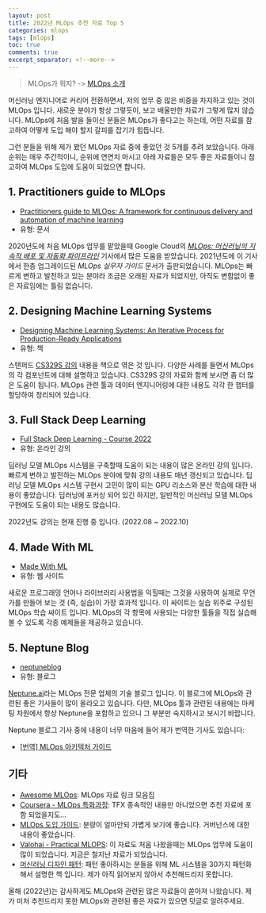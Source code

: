 ```yaml
---
layout: post
title: 2022년 MLOps 추천 자료 Top 5
categories: mlops
tags: [mlops]
toc: true
comments: true
excerpt_separator: <!--more-->
---
```


> MLOps가 뭐지? -> [MLOps 소개](https://taehun.github.io/mlops/2022/04/19/introduction-mlops.html)

머신러닝 엔지니어로 커리어 전환하면서, 저의 업무 중 많은 비중을 차지하고 있는 것이 MLOps 입니다. 새로운 분야가 항상 그렇듯이, 보고 배울만한 자료가 그렇게 많지 않습니다. MLOps에 처음 발을 들이신 분들은 MLOps가 좋다고는 하는데, 어떤 자료를 참고하여 어떻게 도입 해야 할지 갈피를 잡기가 힘듭니다. 

그런 분들을 위해 제가 봤던 MLOps 자료 중에 좋았던 것 5개를 추려 보았습니다. 아래 순위는 매우 주간적이니, 순위에 연연치 마시고 아래 자료들은 모두 좋은 자료들이니 참고하여 MLOps 도입에 도움이 되었으면 합니다.

<!--more-->

## 1. Practitioners guide to MLOps

* [Practitioners guide to MLOps: A framework for continuous delivery and automation of machine learning](https://services.google.com/fh/files/misc/practitioners_guide_to_mlops_whitepaper.pdf)
* 유형: 문서

2020년도에 처음 MLOps 업무를 맡았을때 Google Cloud의 _[MLOps: 머신러닝의 지속적 배포 및 자동화 파이프라인](https://cloud.google.com/architecture/mlops-continuous-delivery-and-automation-pipelines-in-machine-learning)_  기사에서 많은 도움을 받았습니다. 2021년도에 이 기사에서 한층 업그레이드된 _MLOps 실무자 가이드_ 문서가 출판되었습니다. MLOps는 빠르게 변하고 발전하고 있는 분야라 조금은 오래된 자료가 되었지만, 아직도 변함없이 좋은 자료임에는 틀림 없습니다.

## 2. Designing Machine Learning Systems

* [Designing Machine Learning Systems: An Iterative Process for Production-Ready Applications](https://www.amazon.com/Designing-Machine-Learning-Systems-Production-Ready/dp/1098107969/ref=d_pd_sbs_sccl_3_1/132-3569047-6311147?pd_rd_w=0ibEX&content-id=amzn1.sym.3676f086-9496-4fd7-8490-77cf7f43f846&pf_rd_p=3676f086-9496-4fd7-8490-77cf7f43f846&pf_rd_r=RKX1J3G22AVS8K5NBNTY&pd_rd_wg=AlVlL&pd_rd_r=e753fdc1-2b22-419a-9fed-9a2d51218d95&pd_rd_i=1098107969&psc=1)
* 유형: 책

스탠퍼드 [CS329S 강의](https://stanford-cs329s.github.io) 내용을 책으로 엮은 것 입니다. 다양한 사례를 들면서 MLOps의 각 컴포넌트에 대해 설명하고 있습니다. CS329S 강의 자료와 함께 보시면 좀 더 많은 도움이 됩니다. MLOps 관련 툴과 데이터 엔지니어링에 대한 내용도 각각 한 챕터를 할당하여 정리되어 있습니다.

## 3. Full Stack Deep Learning
* [Full Stack Deep Learning - Course 2022](https://fullstackdeeplearning.com/course/2022/)
* 유형: 온라인 강의

딥러닝 모델 MLOps 시스템을 구축할때 도움이 되는 내용이 많은 온라인 강의 입니다. 빠르게 변하고 발전하는 MLOps 분야에 맞춰 강의 내용도 매년 갱신되고 있습니다. 딥러닝 모델 MLOps 시스템 구현시 고민이 많이 되는 GPU 리소스와 분산 학습에 대한 내용이 좋았습니다. 딥러닝에 포커싱 되어 있긴 하지만, 일반적인 머신러닝 모델 MLOps 구현에도 도움이 되는 내용도 많습니다.

2022년도 강의는 현재 진행 중 입니다. (2022.08 ~ 2022.10)

## 4. Made With ML
* [Made With ML](https://madewithml.com)
* 유형: 웹 사이트

새로운 프로그래밍 언어나 라이브러리 사용법을 익힐때는 그것을 사용하여 실제로 무언가를 만들어 보는 것 (즉, 실습)이 가장 효과적 입니다. 이 싸이트는 실습 위주로 구성된 MLOps 학습 싸이트 입니다. MLOps의 각 항목에 사용되는 다양한 툴들을 직접 실습해 볼 수 있도록 각종 예제들을 제공하고 있습니다. 

## 5. Neptune Blog
* [neptuneblog](https://neptune.ai/blog)
* 유형: 블로그

[Neptune.ai](https://neptune.ai)라는 MLOps 전문 업체의 기술 블로그 입니다. 이 블로그에 MLOps와 관련된 좋은 기사들이 많이 올라오고 있습니다. 다만, MLOps 툴과 관련된 내용에는 마케팅 차원에서 항상 Neptune을 포함하고 있으니 그 부분만 숙지하시고 보시기 바랍니다.

Neptune 블로그 기사 중에 내용이 너무 마음에 들어 제가 번역한 기사도 있습니다:
- [[번역] MLOps 아키텍처 가이드](https://taehun.github.io/mlops/2022/04/27/MLOps-architecture-guide.html)

## 기타

- [Awesome MLOps](https://github.com/visenger/awesome-mlops): MLOps 자료 링크 모음집
- [Coursera - MLOps 특화과정](https://www.coursera.org/specializations/machine-learning-engineering-for-production-mlops): TFX 종속적인 내용만 아니었으면 추천 자료에 포함 되었을지도...
- [MLOps 도입 가이드](http://www.yes24.com/Product/Goods/109048610): 분량이 얼마안되 가볍게 보기에 좋습니다. 거버넌스에 대한 내용이 좋았습니다.
- [Valohai - Practical MLOPS](https://valohai.com/assets/files/practical-mlops-ebook.pdf): 이 자료도 처음 나왔을때는 MLOps 업무에 도움이 많이 되었습니다. 지금은 철지난 자료가 되었습니다.
- [머신러닝 디자인 패턴](http://www.yes24.com/Product/Goods/104426143): 패턴 좋아하시는 분들을 위해 ML 시스템을 30가지 패턴화해서 설명한 책 입니다. 제가 아직 읽어보지 않아서 추천해드리지 못합니다.

올해 (2022년)는 감사하게도 MLOps와 관련된 많은 자료들이 쏟아져 나왔습니다. 제가 미처 추천드리지 못한 MLOps와 관련된 좋은 자료가 있으면 덧글로 알려주세요.